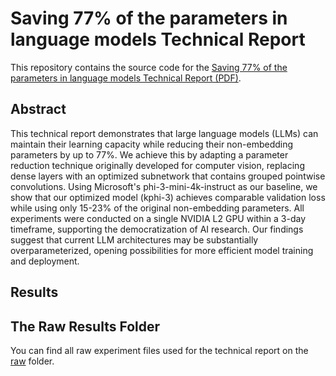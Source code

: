 # Saving 77\% of the parameters in language models Technical Report
This repository contains the source code for the [Saving 77\% of the parameters in language models Technical Report (PDF)](https://www.researchgate.net/publication/360226228_Grouped_Pointwise_Convolutions_Reduce_Parameters_in_Convolutional_Neural_Networks).

## Abstract
This technical report demonstrates that large language models (LLMs) can maintain their learning capacity while reducing their non-embedding parameters by up to 77\%. We achieve this by adapting a parameter reduction technique originally developed for computer vision, replacing dense layers with an optimized subnetwork that contains grouped pointwise convolutions. Using Microsoft's phi-3-mini-4k-instruct as our baseline, we show that our optimized model (kphi-3) achieves comparable validation loss while using only 15-23\% of the original non-embedding parameters. All experiments were conducted on a single NVIDIA L2 GPU within a 3-day timeframe, supporting the democratization of AI research. Our findings suggest that current LLM architectures may be substantially overparameterized, opening possibilities for more efficient model training and deployment.

## Results


## The Raw Results Folder
You can find all raw experiment files used for the technical report on the [raw](https://github.com/joaopauloschuler/less-parameters-llm/tree/main/raw) folder.
